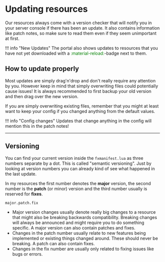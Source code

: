 
# Updating resources

Our resources always come with a version checker that will notify you in your server console if 
there has been an update. It also contains information like patch notes, so make sure to read them 
even if they seem unimportant at first.

!!! info "New Updates"
    The portal also shows updates to resources that you have not yet downloaded with a 
    <font style="color:green;">:material-reload:</font>-badge next to them.

## How to update properly

Most updates are simply drag'n'drop and don't really require any attention by you. However 
keep in mind that simply overwriting files could potentially cause issues! It is always recommended 
to first backup your old version and then drag over the new version.

If you are simply overwriting existing files, remember that you might at least want to keep your 
config if you changed anything from the default values.

!!! info "Config changes"
    Updates that change anything in the config will mention this in the patch notes!

***

## Versioning

You can find your current version inside the `fxmanifest.lua` as three numbers separate by a dot. 
This is called "semantic versioning". Just by looking at version numbers you can already kind of 
see what happened in the last update.

In my resources the first number denotes the **major** version, the second number is the **patch** 
(or minor) version and the third number usually is reserved for **fixes**.

`major.patch.fix`

* Major version changes usually denote really big changes to a resource that might also be breaking 
  backwards compatibility. Breaking changes will always be announced and might require you to do 
  something specific. A major version can also contain patches and fixes.
* Changes in the patch number usually relate to new features being implemented or existing things 
  changed around. These should never be breaking. A patch can also contain fixes.
* Changes in the fix number are usually only related to fixing issues like bugs or errors.
